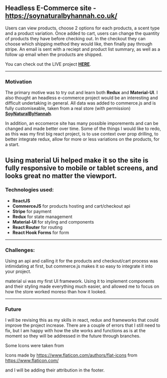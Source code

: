 ## Headless E-Commerce site - https://soynaturalbyhannah.co.uk/
Users can view products, choose 2 options for each products, a scent type and a product variation. Once added to cart, users can change the quantity of products they have before checking out. In the checkout they can choose which shipping method they would like, then finally pay through stripe. An email is sent with a reciept and product list summary, as well as a follow up email when the products are shipped.

You can check out the LIVE project [**HERE**](https://soynaturalbyhannah.co.uk/ 'Completed project').

---

### Motivation

The primary motive was to try out and learn both **Redux** and **Material-UI**. I also thought an headless e-commerce project would be an
interesting and difficult undertaking in general. 
All data was added to commerce.js and is fully customiseable, taken from a real store (with permission)
[**SoyNaturalByHannah**](https://www.etsy.com/uk/shop/SoyNaturalByHannah 'Original Store').

In addition, an eccomerce site has many possible imporements and can be changed and made better over time.
Some of the things I would like to redo, as this was my first big react project, is to use context over
prop drilling, to better integrate redux, allow for more or less variations on the products, for a start.

Using material Ui helped make it so the site is fully responsive to mobile or tablet screens, and looks great no matter the viewport.
---

### Technologies used:

- **ReactJS**
- **CommerceJS** for products hosting and cart/checkout api
- **Stripe** for payment
- **Redux** for state management
- **Material-UI** for styling and components
- **React Router** for routing
- **React Hook Forms** for form

---

### Challenges:

Using an api and calling it for the products and checkout/cart process
was intimidating at first, but commerce.js makes it so easy to integrate it
into your project.

material ui was my first UI framework. Using it to implement components and their styling made everything much easier, and allowed me to focus on how the store worked moreso than how it looked.

---

### Future

I will be revising this as my skills in react, redux and frameworks that could improve the project increase. There are a couple of errors that I still need to fix, but I am happy with how the site works and functions as is at the moment so they will be addressed in the future through branches. 


Some Icons were taken from 

Icons made by https://www.flaticon.com/authors/flat-icons from https://www.flaticon.com/

and I will be adding their attribution in the footer.